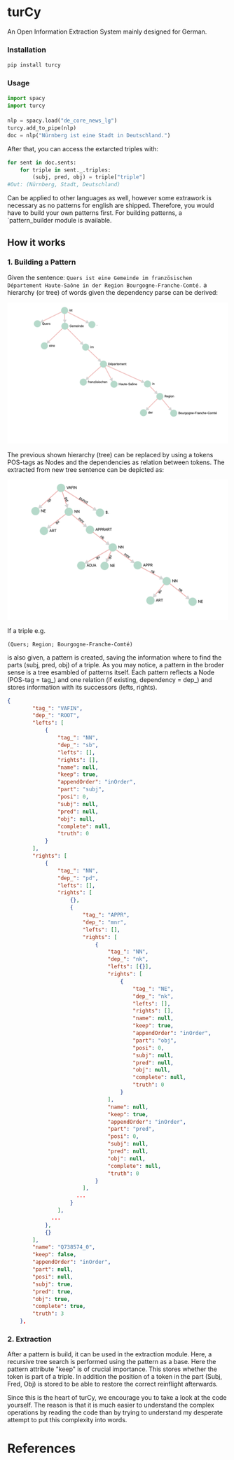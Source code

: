 # turCy

An Open Information Extraction System  mainly designed for German.

### Installation
```python
pip install turcy
```
### Usage
```python
import spacy
import turcy

nlp = spacy.load("de_core_news_lg")
turcy.add_to_pipe(nlp)
doc = nlp("Nürnberg ist eine Stadt in Deutschland.")
```

After that, you can access the extarcted triples with:

```python
for sent in doc.sents:
    for triple in sent._.triples:
        (subj, pred, obj) = triple["triple"]
#Out: (Nürnberg, Stadt, Deutschland)
```

Can be applied to other languages as well, however some extrawork is necessary
as no patterns for english are shipped. Therefore, you would have to build your own patterns first.
For building patterns, a `pattern_builder module is available. 

## How it works 

### 1. Building a Pattern 

Given the sentence: `Quers ist eine Gemeinde im französischen Département Haute-Saône in der Region Bourgogne-Franche-Comté.` 
a hierarchy (or tree) of words given the dependency parse can be derived:

![Word Tree](satz1_text.png) 

The previous shown hierarchy (tree) can be replaced by using a tokens POS-tags as Nodes and the dependencies as relation between tokens. 
The extracted from new tree sentence can be depicted as:

![Word POS/DP Tree](satz1_dp_tree.png)

If a triple e.g. 
```
(Quers; Region; Bourgogne-Franche-Comté)
```
is also given, a pattern is created, saving the information where to find the parts (subj, pred, obj) of a triple.
As you may notice, a pattern in the broder sense is a tree esambled of patterns itself. 
Each pattern reflects a Node (POS-tag = tag_) and one relation (if existing, dependency = dep_) and stores information with its successors (lefts, rights).

```json
{
        "tag_": "VAFIN",
        "dep_": "ROOT",
        "lefts": [
            {
                "tag_": "NN",
                "dep_": "sb",
                "lefts": [],
                "rights": [],
                "name": null,
                "keep": true,
                "appendOrder": "inOrder",
                "part": "subj",
                "posi": 0,
                "subj": null,
                "pred": null,
                "obj": null,
                "complete": null,
                "truth": 0
            }
        ],
        "rights": [
            {
                "tag_": "NN",
                "dep_": "pd",
                "lefts": [],
                "rights": [
                    {},
                    {
                        "tag_": "APPR",
                        "dep_": "mnr",
                        "lefts": [],
                        "rights": [
                            {
                                "tag_": "NN",
                                "dep_": "nk",
                                "lefts": [{}],
                                "rights": [
                                    {
                                        "tag_": "NE",
                                        "dep_": "nk",
                                        "lefts": [],
                                        "rights": [],
                                        "name": null,
                                        "keep": true,
                                        "appendOrder": "inOrder",
                                        "part": "obj",
                                        "posi": 0,
                                        "subj": null,
                                        "pred": null,
                                        "obj": null,
                                        "complete": null,
                                        "truth": 0
                                    }
                                ],
                                "name": null,
                                "keep": true,
                                "appendOrder": "inOrder",
                                "part": "pred",
                                "posi": 0,
                                "subj": null,
                                "pred": null,
                                "obj": null,
                                "complete": null,
                                "truth": 0
                            }
                        ], 
                      ...
                    }
                ],
              ...
            },
            {}
        ],
        "name": "Q738574_0",
        "keep": false,
        "appendOrder": "inOrder",
        "part": null,
        "posi": null,
        "subj": true,
        "pred": true,
        "obj": true,
        "complete": true,
        "truth": 3
    },
```

### 2. Extraction 

After a pattern is build, it can be used in the extraction module.
Here, a recursive tree search is performed using the pattern as a base.
Here the pattern attribute "keep" is of crucial importance. 
This stores whether the token is part of a triple. 
In addition the position of a token in the part (Subj, Fred, Obj) is stored to be able to restore the correct reinflight afterwards. 

Since this is the heart of turCy, we encourage you to take a look at the code yourself. 
The reason is that it is much easier to understand the complex operations by reading the code 
than by trying to understand my desperate attempt to put this complexity into words.

# References

